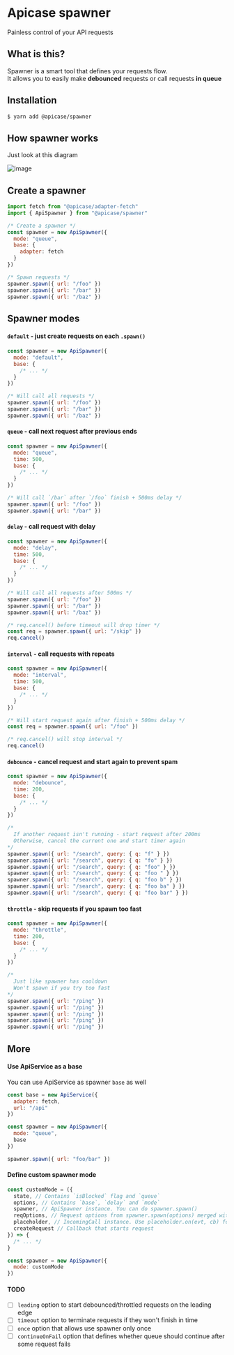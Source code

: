# Apicase spawner

Painless control of your API requests

## What is this?

Spawner is a smart tool that defines your requests flow.  
It allows you to easily make **debounced** requests or call requests **in queue**

## Installation

```bash
$ yarn add @apicase/spawner
```

## How spawner works

Just look at this diagram

![image](https://user-images.githubusercontent.com/4208480/39402105-5cbcb682-4b5f-11e8-8165-04f053af3eff.png)

## Create a spawner

```javascript
import fetch from "@apicase/adapter-fetch"
import { ApiSpawner } from "@apicase/spawner"

/* Create a spawner */
const spawner = new ApiSpawner({
  mode: "queue",
  base: {
    adapter: fetch
  }
})

/* Spawn requests */
spawner.spawn({ url: "/foo" })
spawner.spawn({ url: "/bar" })
spawner.spawn({ url: "/baz" })
```

## Spawner modes

#### `default` - just create requests on each `.spawn()`

```javascript
const spawner = new ApiSpawner({
  mode: "default",
  base: {
    /* ... */
  }
})

/* Will call all requests */
spawner.spawn({ url: "/foo" })
spawner.spawn({ url: "/bar" })
spawner.spawn({ url: "/baz" })
```

#### `queue` - call next request after previous ends

```javascript
const spawner = new ApiSpawner({
  mode: "queue",
  time: 500,
  base: {
    /* ... */
  }
})

/* Will call `/bar` after `/foo` finish + 500ms delay */
spawner.spawn({ url: "/foo" })
spawner.spawn({ url: "/bar" })
```

#### `delay` - call request with delay

```javascript
const spawner = new ApiSpawner({
  mode: "delay",
  time: 500,
  base: {
    /* ... */
  }
})

/* Will call all requests after 500ms */
spawner.spawn({ url: "/foo" })
spawner.spawn({ url: "/bar" })
spawner.spawn({ url: "/baz" })

/* req.cancel() before timeout will drop timer */
const req = spawner.spawn({ url: "/skip" })
req.cancel()
```

#### `interval` - call requests with repeats

```javascript
const spawner = new ApiSpawner({
  mode: "interval",
  time: 500,
  base: {
    /* ... */
  }
})

/* Will start request again after finish + 500ms delay */
const req = spawner.spawn({ url: "/foo" })

/* req.cancel() will stop interval */
req.cancel()
```

#### `debounce` - cancel request and start again to prevent spam

```javascript
const spawner = new ApiSpawner({
  mode: "debounce",
  time: 200,
  base: {
    /* ... */
  }
})

/* 
  If another request isn't running - start request after 200ms
  Otherwise, cancel the current one and start timer again
*/
spawner.spawn({ url: "/search", query: { q: "f" } })
spawner.spawn({ url: "/search", query: { q: "fo" } })
spawner.spawn({ url: "/search", query: { q: "foo" } })
spawner.spawn({ url: "/search", query: { q: "foo " } })
spawner.spawn({ url: "/search", query: { q: "foo b" } })
spawner.spawn({ url: "/search", query: { q: "foo ba" } })
spawner.spawn({ url: "/search", query: { q: "foo bar" } })
```

#### `throttle` - skip requests if you spawn too fast

```javascript
const spawner = new ApiSpawner({
  mode: "throttle",
  time: 200,
  base: {
    /* ... */
  }
})

/* 
  Just like spawner has cooldown 
  Won't spawn if you try too fast 
*/
spawner.spawn({ url: "/ping" })
spawner.spawn({ url: "/ping" })
spawner.spawn({ url: "/ping" })
spawner.spawn({ url: "/ping" })
spawner.spawn({ url: "/ping" })
```

## More

#### Use ApiService as a base

You can use ApiService as spawner `base` as well

```javascript
const base = new ApiService({
  adapter: fetch,
  url: "/api"
})

const spawner = new ApiSpawner({
  mode: "queue",
  base
})

spawner.spawn({ url: "foo/bar" })
```

#### Define custom spawner mode

```javascript
const customMode = ({
  state, // Contains `isBlocked` flag and `queue`
  options, // Contains `base`, `delay` and `mode`
  spawner, // ApiSpawner instance. You can do spawner.spawn()
  reqOptions, // Request options from spawner.spawn(options) merged with base options
  placeholder, // IncomingCall instance. Use placeholder.on(evt, cb) for your need
  createRequest // Callback that starts request
}) => {
  /* ... */
}

const spawner = new ApiSpawner({
  mode: customMode
})
```

#### TODO

* [ ] `leading` option to start debounced/throttled requests on the leading edge
* [ ] `timeout` option to terminate requests if they won't finish in time
* [ ] `once` option that allows use spawner only once
* [ ] `continueOnFail` option that defines whether queue should continue after some request fails
